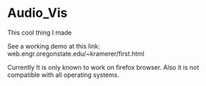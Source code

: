 # Audio_Vis
This cool thing I made

See a working demo at this link: 
web.engr.oregonstate.edu/~kramerer/first.html

Currently It is only known to work on firefox browser. Also it is not compatible with all operating systems.

